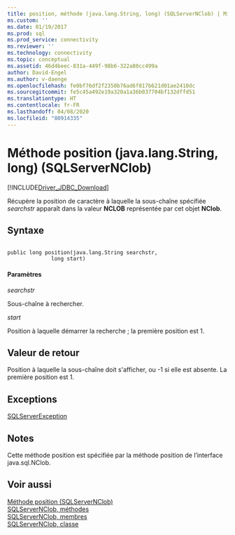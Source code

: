 ```yaml
---
title: position, méthode (java.lang.String, long) (SQLServerNClob) | Microsoft Docs
ms.custom: ''
ms.date: 01/19/2017
ms.prod: sql
ms.prod_service: connectivity
ms.reviewer: ''
ms.technology: connectivity
ms.topic: conceptual
ms.assetid: 46d4beec-831a-449f-98b6-322a80cc499a
author: David-Engel
ms.author: v-daenge
ms.openlocfilehash: fe0bf76df2f2350b76ad6f817b621d01ae2410dc
ms.sourcegitcommit: fe5c45a492e19a320a1a36b037704bf132dffd51
ms.translationtype: HT
ms.contentlocale: fr-FR
ms.lasthandoff: 04/08/2020
ms.locfileid: "80914335"
---
```

# <a name="position-method-javalangstring-long-sqlservernclob"></a>Méthode position (java.lang.String, long) (SQLServerNClob)
[!INCLUDE[Driver_JDBC_Download](../../../includes/driver_jdbc_download.md)]

  Récupère la position de caractère à laquelle la sous-chaîne spécifiée *searchstr* apparaît dans la valeur **NCLOB** représentée par cet objet **NClob**.  
  
## <a name="syntax"></a>Syntaxe  
  
```  
  
public long position(java.lang.String searchstr,  
              long start)  
```  
  
#### <a name="parameters"></a>Paramètres  
 *searchstr*  
  
 Sous-chaîne à rechercher.  
  
 *start*  
  
 Position à laquelle démarrer la recherche ; la première position est 1.  
  
## <a name="return-value"></a>Valeur de retour  
 Position à laquelle la sous-chaîne doit s'afficher, ou -1 si elle est absente. La première position est 1.  
  
## <a name="exceptions"></a>Exceptions  
 [SQLServerException](../../../connect/jdbc/reference/sqlserverexception-class.md)  
  
## <a name="remarks"></a>Notes  
 Cette méthode position est spécifiée par la méthode position de l’interface java.sql.NClob.  
  
## <a name="see-also"></a>Voir aussi  
 [Méthode position &#40;SQLServerNClob&#41;](../../../connect/jdbc/reference/position-method-sqlservernclob.md)   
 [SQLServerNClob, méthodes](../../../connect/jdbc/reference/sqlservernclob-methods.md)   
 [SQLServerNClob, membres](../../../connect/jdbc/reference/sqlservernclob-members.md)   
 [SQLServerNClob, classe](../../../connect/jdbc/reference/sqlservernclob-class.md)  
  
  
